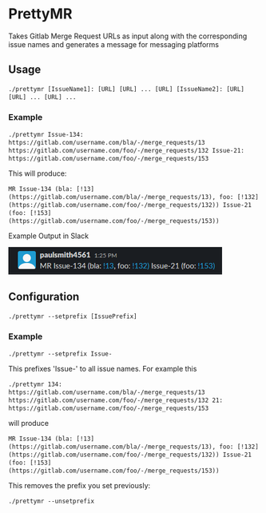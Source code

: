 # PrettyMR
Takes Gitlab Merge Request URLs as input along with the corresponding issue names and generates a message for messaging platforms

## Usage

```
./prettymr [IssueName1]: [URL] [URL] ... [URL] [IssueName2]: [URL] [URL] ... [URL] ...
```

### Example

```
./prettymr Issue-134: https://gitlab.com/username.com/bla/-/merge_requests/13 https://gitlab.com/username.com/foo/-/merge_requests/132 Issue-21: https://gitlab.com/username.com/foo/-/merge_requests/153
```

This will produce:
```
MR Issue-134 (bla: [!13](https://gitlab.com/username.com/bla/-/merge_requests/13), foo: [!132](https://gitlab.com/username.com/foo/-/merge_requests/132)) Issue-21 (foo: [!153](https://gitlab.com/username.com/foo/-/merge_requests/153))
```

Example Output in Slack

![Slack Demo](resources/slack-demo.png)

## Configuration

```
./prettymr --setprefix [IssuePrefix]
```

### Example

```
./prettymr --setprefix Issue-
```

This prefixes 'Issue-' to all issue names. For example this
```
./prettymr 134: https://gitlab.com/username.com/bla/-/merge_requests/13 https://gitlab.com/username.com/foo/-/merge_requests/132 21: https://gitlab.com/username.com/foo/-/merge_requests/153
```

will produce
```
MR Issue-134 (bla: [!13](https://gitlab.com/username.com/bla/-/merge_requests/13), foo: [!132](https://gitlab.com/username.com/foo/-/merge_requests/132)) Issue-21 (foo: [!153](https://gitlab.com/username.com/foo/-/merge_requests/153))
```

This removes the prefix you set previously:
```
./prettymr --unsetprefix
```
